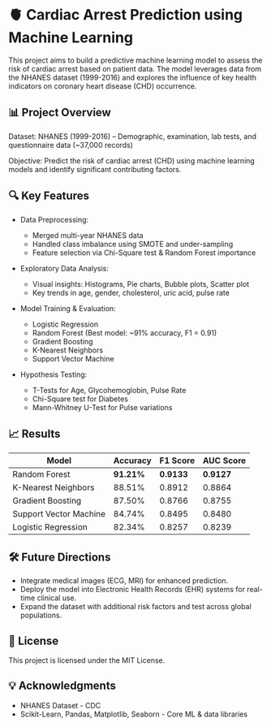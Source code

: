 # 🫀 Cardiac Arrest Prediction using Machine Learning

This project aims to build a predictive machine learning model to assess the risk of cardiac arrest based on patient data. The model leverages data from the NHANES dataset (1999-2016) and explores the influence of key health indicators on coronary heart disease (CHD) occurrence.

##  📊 Project Overview

Dataset: NHANES (1999-2016) – Demographic, examination, lab tests, and questionnaire data (~37,000 records)

Objective: Predict the risk of cardiac arrest (CHD) using machine learning models and identify significant contributing factors.

## 🔍 Key Features

* Data Preprocessing:
    * Merged multi-year NHANES data
    * Handled class imbalance using SMOTE and under-sampling
    * Feature selection via Chi-Square test & Random Forest importance

* Exploratory Data Analysis:
    * Visual insights: Histograms, Pie charts, Bubble plots, Scatter plot
    * Key trends in age, gender, cholesterol, uric acid, pulse rate

* Model Training & Evaluation:
    * Logistic Regression
    * Random Forest (Best model: ~91% accuracy, F1 = 0.91)
    * Gradient Boosting
    * K-Nearest Neighbors
    * Support Vector Machine

* Hypothesis Testing:
    * T-Tests for Age, Glycohemoglobin, Pulse Rate
    * Chi-Square test for Diabetes
    * Mann-Whitney U-Test for Pulse variations

## 📈 Results

| Model                  | Accuracy   | F1 Score   | AUC Score  |
| ---------------------- | ---------- | ---------- | ---------- |
| Random Forest          | **91.21%** | **0.9133** | **0.9127** |
| K-Nearest Neighbors    | 88.51%     | 0.8912     | 0.8864     |
| Gradient Boosting      | 87.50%     | 0.8766     | 0.8755     |
| Support Vector Machine | 84.74%     | 0.8495     | 0.8480     |
| Logistic Regression    | 82.34%     | 0.8257     | 0.8239     |


## 🛠️ Future Directions

* Integrate medical images (ECG, MRI) for enhanced prediction.
* Deploy the model into Electronic Health Records (EHR) systems for real-time clinical use.
* Expand the dataset with additional risk factors and test across global populations.

## 📜 License
This project is licensed under the MIT License.

## 💡 Acknowledgments

* NHANES Dataset - CDC
* Scikit-Learn, Pandas, Matplotlib, Seaborn - Core ML & data libraries
